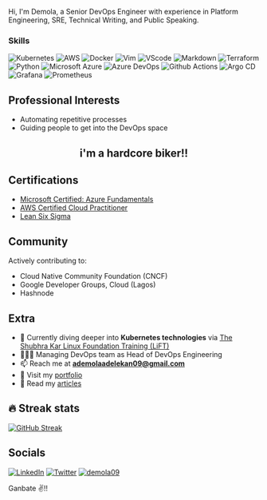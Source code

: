Hi, I'm Demola, a Senior DevOps Engineer with experience in Platform Engineering, SRE, Technical Writing, and Public Speaking.

### Skills
![Kubernetes](https://img.shields.io/badge/kubernetes-326ce5.svg?&style=for-the-badge&logo=kubernetes&logoColor=white) 
![AWS](https://img.shields.io/badge/AWS-FF9900?style=for-the-badge&logo=amazonaws&logoColor=white) 
![Docker](https://img.shields.io/badge/Docker-2CA5E0?style=for-the-badge&logo=docker&logoColor=white) 
![Vim](https://img.shields.io/badge/VIM-%2311AB00.svg?&style=for-the-badge&logo=vim&logoColor=white) 
![VScode](https://img.shields.io/badge/VSCode-0078D4?style=for-the-badge&logo=visual%20studio%20code&logoColor=white) 
![Markdown](https://img.shields.io/badge/Markdown-000000?style=for-the-badge&logo=markdown&logoColor=white) 
![Terraform](https://img.shields.io/badge/Terraform-7B42BC?style=for-the-badge&logo=terraform) 
![Python](https://img.shields.io/badge/Python-3776AB?style=for-the-badge&logo=python&logoColor=white) 
![Microsoft Azure](https://img.shields.io/badge/Microsoft%20Azure-0078D4?style=for-the-badge&logo=microsoft%20azure&logoColor=white)
![Azure DevOps](https://img.shields.io/badge/Azure%20DevOps-0078D7?style=for-the-badge&logo=azure%20devops&logoColor=white)
![Github Actions](https://img.shields.io/badge/GitHub%20Actions-2088FF?style=for-the-badge&logo=githubactions&logoColor=white)
![Argo CD](https://img.shields.io/badge/Argo-EF7B4D?style=for-the-badge&logo=argo&logoColor=white) 
![Grafana](https://img.shields.io/badge/Grafana-F46800?style=for-the-badge&logo=grafana&logoColor=white) 
![Prometheus](https://img.shields.io/badge/Prometheus-E6522C?style=for-the-badge&logo=prometheus&logoColor=white)

## Professional Interests

- Automating repetitive processes  
- Guiding people to get into the DevOps space

<h2 align="center">  <strong> i'm a hardcore biker!! </strong></h2> 

## Certifications

- [Microsoft Certified: Azure Fundamentals](https://learn.microsoft.com/en-us/certifications/azure-fundamentals/)
- [AWS Certified Cloud Practitioner](https://aws.amazon.com/certification/certified-cloud-practitioner/)
- [Lean Six Sigma](https://leansixsigmainstitute.org/)

## Community 
Actively contributing to:

- Cloud Native Community Foundation (CNCF)
- Google Developer Groups, Cloud (Lagos)
- Hashnode
  
## Extra
- 🌱 Currently diving deeper into **Kubernetes technologies** via [The Shubhra Kar Linux Foundation Training (LiFT)](https://www.linuxfoundation.org/)
- 👨🏽‍💻 Managing DevOps team as Head of DevOps Engineering
- 📫 Reach me at **ademolaadelekan09@gmail.com**
- 📁 Visit my [portfolio](#)
- 📖 Read my [articles](#)

## 🔥 Streak stats
[![GitHub Streak](http://github-readme-streak-stats.herokuapp.com?user=demola09&theme=cobalt)](https://git.io/streak-stats)

## Socials 
[![LinkedIn](https://img.shields.io/badge/linkedin-%230077B5.svg?style=for-the-badge&logo=linkedin&logoColor=white&style=flat-square)](https://www.linkedin.com/in/adelekan-ademola-62092b14b/)
[![Twitter](https://img.shields.io/badge/-Twitter-1DA1F2?logo=twitter&logoColor=white&style=flat-square)](#)
[<img src="https://komarev.com/ghpvc/?username=demola09&label=Profile%20views&color=0e75b6&style=flat" alt="demola09" />](https://github.com/demola09)

Ganbate ✌!!
